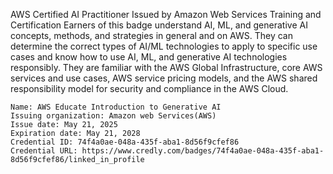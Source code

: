AWS Certified AI Practitioner
Issued by Amazon Web Services Training and Certification
Earners of this badge understand AI, ML, and generative AI concepts, methods, and strategies in general and on AWS. They can determine the correct types of AI/ML technologies to apply to specific use cases and know how to use AI, ML, and generative AI technologies responsibly. They are familiar with the AWS Global Infrastructure, core AWS services and use cases, AWS service pricing models, and the AWS shared responsibility model for security and compliance in the AWS Cloud.

```
Name: AWS Educate Introduction to Generative AI
Issuing organization: Amazon web Services(AWS)
Issue date: May 21, 2025
Expiration date: May 21, 2028
Credential ID: 74f4a0ae-048a-435f-aba1-8d56f9cfef86
Credential URL: https://www.credly.com/badges/74f4a0ae-048a-435f-aba1-8d56f9cfef86/linked_in_profile
```
